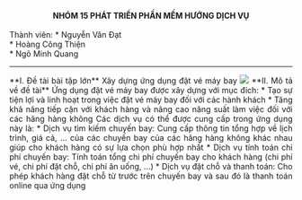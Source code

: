 
**<div align = "center">NHÓM 15 PHÁT TRIỂN PHẦN MỀM HƯỚNG DỊCH VỤ</div>**  
Thành viên: * Nguyễn Văn Đạt  
            * Hoàng Công Thiện  
            * Ngô Minh Quang  
***
<div align = "justify">
**I. Đề tài bài tập lớn**  
Xây dựng ứng dụng đặt vé máy bay  
           <img src="https://www.google.com/search?q=%C4%91%E1%BA%B7t+chuy%E1%BA%BFn+bay&rlz=1C1UEAD_enVN991VN991&sxsrf=APwXEdcGOE4U8bhZ8PYntHEGf_4iCw-Ibg:1680619238460&source=lnms&tbm=isch&sa=X&ved=2ahUKEwiH3dfFupD-AhVytlYBHWc1BOwQ_AUoBHoECAEQBg&biw=1536&bih=780&dpr=1.25#imgrc=aUqpk9TZbe947M">  
**II. Mô tả về đề tài**  
Ứng dụng đặt vé máy bay được xây dựng với mục đích:
           * Tạo sự tiện lợi và linh hoạt trong việc đặt vé máy bay đối với các hành khách  
           * Tăng khả năng tiếp cận với khách hàng và nâng cao năng suất làm việc đối với các hãng hàng không  
  Các dịch vụ có thể được cung cấp trong ứng dụng này là:  
           * Dịch vụ tìm kiếm chuyến bay: Cung cấp thông tin tổng hợp về lịch trình, giá cả, ... của các chuyến bay của các hãng hàng không khác nhau giúp cho khách hàng có sự lựa chọn phù hợp nhất  
           * Dịch vụ tính toán chi phí chuyến bay: Tính toán tổng chi phí chuyến bay cho khách hàng (chi phí vé, chi phí đặt chỗ, chi phí ăn uống, ...)  
           * Dịch vụ đặt chỗ và thanh toán: Cho phép khách hàng đặt chỗ từ trước trên chuyến bay và sau đó là thanh toán online qua ứng dụng  
